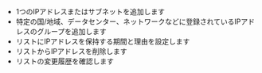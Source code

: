 * 1つのIPアドレスまたはサブネットを追加します
* 特定の国/地域、データセンター、ネットワークなどに登録されているIPアドレスのグループを追加します
* リストにIPアドレスを保持する期間と理由を設定します
* リストからIPアドレスを削除します
* リストの変更履歴を確認します